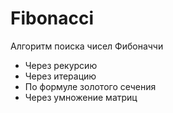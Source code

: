 # Fibonacci
Алгоритм поиска чисел Фибоначчи
- Через рекурсию
- Через итерацию
- По формуле золотого сечения
- Через умножение матриц
